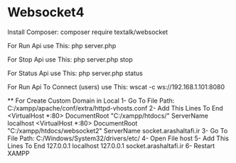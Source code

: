 # Websocket4

Install Composer:
composer require textalk/websocket

For Run Api use This:
php server.php

For Stop Api use This:
php server.php stop

For Status Api use This:
php server.php status

For Run Api To Connect (users) use This:
wscat -c ws://192.168.1.101:8080

** For Create Custom Domain in Local
1- Go To File Path: C:/xampp/apache/conf/extra/httpd-vhosts.conf
2- Add This Lines To End
<VirtualHost *:80>
	DocumentRoot "C:/xampp/htdocs/"
	ServerName localhost
</VirtualHost>
<VirtualHost *:80>
  DocumentRoot "C:/xampp/htdocs/websocket2"
  ServerName socket.arashaltafi.ir
</VirtualHost>
3- Go To File Path: C:/Windows/System32/drivers/etc/
4- Open File host
5- Add This Lines To End
127.0.0.1 localhost
127.0.0.1 socket.arashaltafi.ir
6- Restart XAMPP
